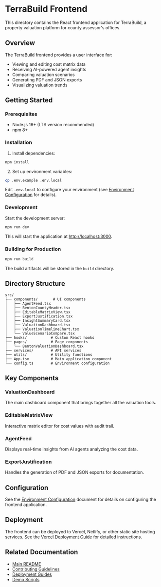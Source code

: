 # TerraBuild Frontend

This directory contains the React frontend application for TerraBuild, a property valuation platform for county assessor's offices.

## Overview

The TerraBuild frontend provides a user interface for:

- Viewing and editing cost matrix data
- Receiving AI-powered agent insights
- Comparing valuation scenarios
- Generating PDF and JSON exports
- Visualizing valuation trends

## Getting Started

### Prerequisites

- Node.js 18+ (LTS version recommended)
- npm 8+

### Installation

1. Install dependencies:

```bash
npm install
```

2. Set up environment variables:

```bash
cp .env.example .env.local
```

Edit `.env.local` to configure your environment (see [Environment Configuration](../docs/development/environment_config.md) for details).

### Development

Start the development server:

```bash
npm run dev
```

This will start the application at [http://localhost:3000](http://localhost:3000).

### Building for Production

```bash
npm run build
```

The build artifacts will be stored in the `build` directory.

## Directory Structure

```
src/
├── components/       # UI components
│   ├── AgentFeed.tsx
│   ├── BentonCountyHeader.tsx
│   ├── EditableMatrixView.tsx
│   ├── ExportJustification.tsx
│   ├── InsightSummaryCard.tsx
│   ├── ValuationDashboard.tsx
│   ├── ValuationTimelineChart.tsx
│   └── ValueScenarioCompare.tsx
├── hooks/           # Custom React hooks
├── pages/           # Page components
│   └── BentonValuationDashboard.tsx
├── services/        # API services
├── utils/           # Utility functions
├── App.tsx          # Main application component
└── config.ts        # Environment configuration
```

## Key Components

### ValuationDashboard

The main dashboard component that brings together all the valuation tools.

### EditableMatrixView

Interactive matrix editor for cost values with audit trail.

### AgentFeed

Displays real-time insights from AI agents analyzing the cost data.

### ExportJustification

Handles the generation of PDF and JSON exports for documentation.

## Configuration

See the [Environment Configuration](../docs/development/environment_config.md) document for details on configuring the frontend application.

## Deployment

The frontend can be deployed to Vercel, Netlify, or other static site hosting services. See the [Vercel Deployment Guide](../docs/deployment/vercel_deployment.md) for detailed instructions.

## Related Documentation

- [Main README](../README.md)
- [Contributing Guidelines](../CONTRIBUTING.md)
- [Deployment Guides](../docs/deployment/)
- [Demo Scripts](../docs/demo/)